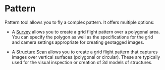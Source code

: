# Pattern

Pattern tool allows you to fly a complex pattern. It offers multiple options:

* A [Survey](../PlanView/Survey.md) allows you to create a grid flight pattern over a polygonal area. You can specify the polygon as well as the specifications for the grid and camera settings appropriate for creating geotagged images.


* A [Structure Scan](../PlanView/StructureScan.md) allows you to create a grid flight pattern that captures images over vertical surfaces (polygonal or circular). These are typically used for the visual inspection or creation of 3d models of structures.